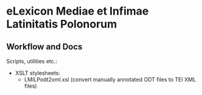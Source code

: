 eLexicon Mediae et Infimae Latinitatis Polonorum
================================================
Workflow and Docs
-----------------
Scripts, utilities etc.:

- XSLT stylesheets:
	- LMILPodt2xml.xsl (convert manually annotated ODT files to TEI XML files)

